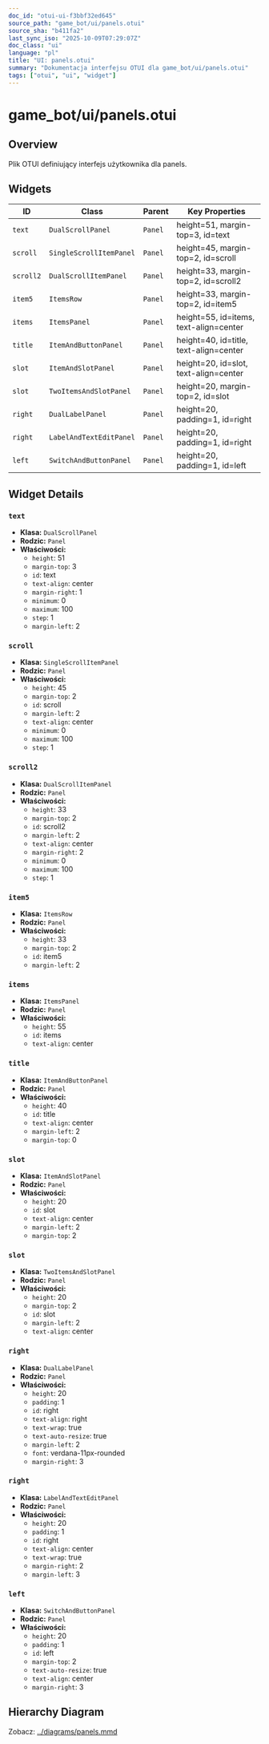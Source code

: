 ```yaml
---
doc_id: "otui-ui-f3bbf32ed645"
source_path: "game_bot/ui/panels.otui"
source_sha: "b411fa2"
last_sync_iso: "2025-10-09T07:29:07Z"
doc_class: "ui"
language: "pl"
title: "UI: panels.otui"
summary: "Dokumentacja interfejsu OTUI dla game_bot/ui/panels.otui"
tags: ["otui", "ui", "widget"]
---
```


# game_bot/ui/panels.otui

## Overview

Plik OTUI definiujący interfejs użytkownika dla panels.

## Widgets

| ID | Class | Parent | Key Properties |
|----|-------|--------|----------------|
| `text` | `DualScrollPanel` | `Panel` | height=51, margin-top=3, id=text |
| `scroll` | `SingleScrollItemPanel` | `Panel` | height=45, margin-top=2, id=scroll |
| `scroll2` | `DualScrollItemPanel` | `Panel` | height=33, margin-top=2, id=scroll2 |
| `item5` | `ItemsRow` | `Panel` | height=33, margin-top=2, id=item5 |
| `items` | `ItemsPanel` | `Panel` | height=55, id=items, text-align=center |
| `title` | `ItemAndButtonPanel` | `Panel` | height=40, id=title, text-align=center |
| `slot` | `ItemAndSlotPanel` | `Panel` | height=20, id=slot, text-align=center |
| `slot` | `TwoItemsAndSlotPanel` | `Panel` | height=20, margin-top=2, id=slot |
| `right` | `DualLabelPanel` | `Panel` | height=20, padding=1, id=right |
| `right` | `LabelAndTextEditPanel` | `Panel` | height=20, padding=1, id=right |
| `left` | `SwitchAndButtonPanel` | `Panel` | height=20, padding=1, id=left |

## Widget Details

### `text`

- **Klasa:** `DualScrollPanel`
- **Rodzic:** `Panel`
- **Właściwości:**
  - `height`: 51
  - `margin-top`: 3
  - `id`: text
  - `text-align`: center
  - `margin-right`: 1
  - `minimum`: 0
  - `maximum`: 100
  - `step`: 1
  - `margin-left`: 2

### `scroll`

- **Klasa:** `SingleScrollItemPanel`
- **Rodzic:** `Panel`
- **Właściwości:**
  - `height`: 45
  - `margin-top`: 2
  - `id`: scroll
  - `margin-left`: 2
  - `text-align`: center
  - `minimum`: 0
  - `maximum`: 100
  - `step`: 1

### `scroll2`

- **Klasa:** `DualScrollItemPanel`
- **Rodzic:** `Panel`
- **Właściwości:**
  - `height`: 33
  - `margin-top`: 2
  - `id`: scroll2
  - `margin-left`: 2
  - `text-align`: center
  - `margin-right`: 2
  - `minimum`: 0
  - `maximum`: 100
  - `step`: 1

### `item5`

- **Klasa:** `ItemsRow`
- **Rodzic:** `Panel`
- **Właściwości:**
  - `height`: 33
  - `margin-top`: 2
  - `id`: item5
  - `margin-left`: 2

### `items`

- **Klasa:** `ItemsPanel`
- **Rodzic:** `Panel`
- **Właściwości:**
  - `height`: 55
  - `id`: items
  - `text-align`: center

### `title`

- **Klasa:** `ItemAndButtonPanel`
- **Rodzic:** `Panel`
- **Właściwości:**
  - `height`: 40
  - `id`: title
  - `text-align`: center
  - `margin-left`: 2
  - `margin-top`: 0

### `slot`

- **Klasa:** `ItemAndSlotPanel`
- **Rodzic:** `Panel`
- **Właściwości:**
  - `height`: 20
  - `id`: slot
  - `text-align`: center
  - `margin-left`: 2
  - `margin-top`: 2

### `slot`

- **Klasa:** `TwoItemsAndSlotPanel`
- **Rodzic:** `Panel`
- **Właściwości:**
  - `height`: 20
  - `margin-top`: 2
  - `id`: slot
  - `margin-left`: 2
  - `text-align`: center

### `right`

- **Klasa:** `DualLabelPanel`
- **Rodzic:** `Panel`
- **Właściwości:**
  - `height`: 20
  - `padding`: 1
  - `id`: right
  - `text-align`: right
  - `text-wrap`: true
  - `text-auto-resize`: true
  - `margin-left`: 2
  - `font`: verdana-11px-rounded
  - `margin-right`: 3

### `right`

- **Klasa:** `LabelAndTextEditPanel`
- **Rodzic:** `Panel`
- **Właściwości:**
  - `height`: 20
  - `padding`: 1
  - `id`: right
  - `text-align`: center
  - `text-wrap`: true
  - `margin-right`: 2
  - `margin-left`: 3

### `left`

- **Klasa:** `SwitchAndButtonPanel`
- **Rodzic:** `Panel`
- **Właściwości:**
  - `height`: 20
  - `padding`: 1
  - `id`: left
  - `margin-top`: 2
  - `text-auto-resize`: true
  - `text-align`: center
  - `margin-right`: 3

## Hierarchy Diagram

Zobacz: [../diagrams/panels.mmd](../diagrams/panels.mmd)
